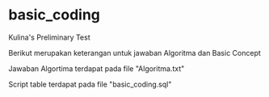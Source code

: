 # basic_coding
Kulina's Preliminary Test

Berikut merupakan keterangan untuk jawaban Algoritma dan Basic Concept

Jawaban Algortima terdapat pada file "Algoritma.txt"

Script table terdapat pada file "basic_coding.sql"
